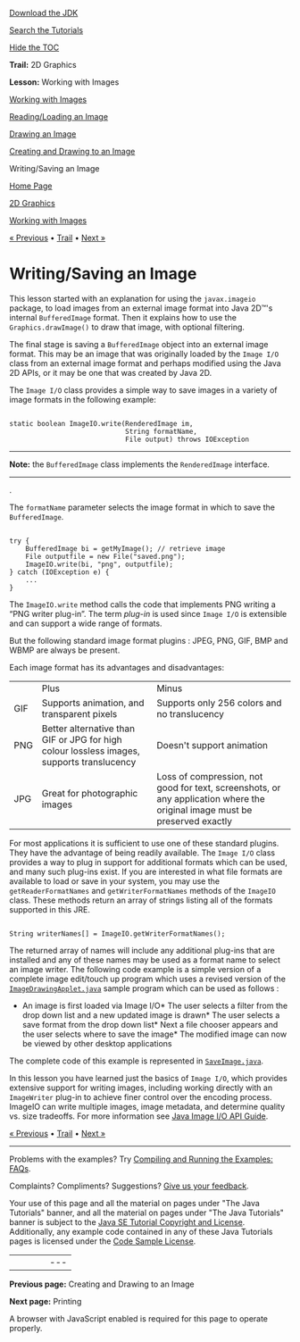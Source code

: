 [Download
the JDK](http://java.sun.com/javase/6/download.jsp)
  
[Search the
Tutorials](../../search.html)
  
[Hide the TOC](javascript:toggleLeft())

**Trail:** 2D Graphics
  
**Lesson:** Working with Images

[Working with Images](index.html)

[Reading/Loading an Image](loadimage.html)

[Drawing an Image](drawimage.html)

[Creating and Drawing to an Image](drawonimage.html)

Writing/Saving an Image

[Home Page](../../index.html)
>
[2D Graphics](../index.html)
>
[Working with Images](index.html)

[« Previous](drawonimage.html) • [Trail](../TOC.html) • [Next »](../printing/index.html)

# Writing/Saving an Image

This lesson started with an explanation for using the
`javax.imageio` package, to load images
from an external image format into Java 2D™'s internal `BufferedImage` format.
Then it explains how to use the `Graphics.drawImage()` to draw that image, with optional
filtering.

The final stage is saving a `BufferedImage` object into an external image format.
This may be an image that was originally loaded by the `Image I/O` class
from an external image format and perhaps modified using the Java 2D APIs,
or it may be one that was created by Java 2D.

The `Image I/O` class provides a simple way to save images in a variety of image formats
in the following example:

```

static boolean ImageIO.write(RenderedImage im,
                             String formatName,
                             File output) throws IOException

```

---

**Note:** the `BufferedImage` class implements the
`RenderedImage` interface.

---

.

The `formatName` parameter selects the image format in which to save the
`BufferedImage`.

```

try {
    BufferedImage bi = getMyImage(); // retrieve image
    File outputfile = new File("saved.png");
    ImageIO.write(bi, "png", outputfile);
} catch (IOException e) {
    ...
}

```

The `ImageIO.write` method calls the code that implements PNG writing a “PNG writer plug-in”.
The term *plug-in* is used since `Image I/O` is extensible and can
support a wide range of formats.

But the following standard image format plugins :
JPEG, PNG, GIF, BMP and WBMP are always be present.

Each image format has its advantages and disadvantages:

|  |  |  |
| --- | --- | --- |
|  | Plus | Minus |
| GIF | Supports animation, and transparent pixels | Supports only 256 colors and no translucency |
| PNG | Better alternative than GIF or JPG for high colour lossless images, supports translucency | Doesn't support animation |
| JPG | Great for photographic images | Loss of compression, not good for text, screenshots, or any application where the original image must be preserved exactly |

For most applications it is sufficient to use one of these standard
plugins. They have the advantage of being readily available.
The `Image I/O` class provides a way to plug in support for additional formats
which can be used, and many such plug-ins exist.
If you are interested in what file formats are available to load
or save in your system, you may use the `getReaderFormatNames`
and `getWriterFormatNames` methods of the `ImageIO` class.
These methods return an array of strings listing all of the formats supported
in this JRE.

```

String writerNames[] = ImageIO.getWriterFormatNames();

```

The returned array of names will include any additional plug-ins that are
installed and any of these names may be used as a format name to select
an image writer.
The following code example is a simple version of a complete
image edit/touch up program which uses a revised version of the
[`ImageDrawingApplet.java`](examples/ImageDrawingApplet.java) sample program which can be used as follows :

* An image is first loaded via Image I/O* The user selects a filter from the drop down list and a new
    updated image is drawn* The user selects a save format from the drop down list* Next a file chooser appears and the user selects where to save the image* The modified image can now be viewed by other desktop applications

The complete code of this example is represented in
[`SaveImage.java`](examples/SaveImage.java).

In this lesson you have learned just the basics of `Image I/O`, which provides
extensive support for writing images, including working directly with an `ImageWriter` plug-in to achieve finer
control over the encoding process. ImageIO can write multiple images, image metadata,
and determine quality vs. size tradeoffs.
For more information see
[Java Image I/O API Guide](http://java.sun.com/javase/6/docs/technotes/guides/imageio/spec/title.fm.html).

[« Previous](drawonimage.html)
•
[Trail](../TOC.html)
•
[Next »](../printing/index.html)

---

Problems with the examples? Try [Compiling and Running
the Examples: FAQs](../../information/run-examples.html).
  
Complaints? Compliments? Suggestions? [Give
us your feedback](http://download.oracle.com/javase/feedback.html).

Your use of this page and all the material on pages under "The Java Tutorials" banner,
and all the material on pages under "The Java Tutorials" banner is subject to the [Java SE Tutorial Copyright
and License](../../information/license.html).
Additionally, any example code contained in any of these Java
Tutorials pages is licensed under the
[Code
Sample License](http://developers.sun.com/license/berkeley_license.html).

|  |  |  |  |  |
| --- | --- | --- | --- | --- |
| |  |  | | --- | --- | | duke image | Oracle logo | | [About Oracle](http://www.oracle.com/us/corporate/index.html) | [Oracle Technology Network](http://www.oracle.com/technology/index.html) | [Terms of Service](https://www.samplecode.oracle.com/servlets/CompulsoryClickThrough?type=TermsOfService) | Copyright © 1995, 2011 Oracle and/or its affiliates. All rights reserved. |

**Previous page:** Creating and Drawing to an Image
  
**Next page:** Printing




A browser with JavaScript enabled is required for this page to operate properly.
